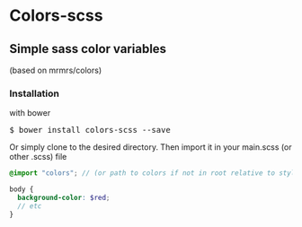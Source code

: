 Colors-scss
===========

## Simple sass color variables
(based on mrmrs/colors)

### Installation
with bower
<pre>$ bower install colors-scss --save</pre>
Or simply clone to the desired directory.
Then import it in your main.scss (or other .scss) file
```scss
@import "colors"; // (or path to colors if not in root relative to stylesheet)

body {
  background-color: $red;
  // etc
}
```
